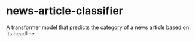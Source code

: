 # news-article-classifier
A transformer model that predicts the category of a news article based on its headline
